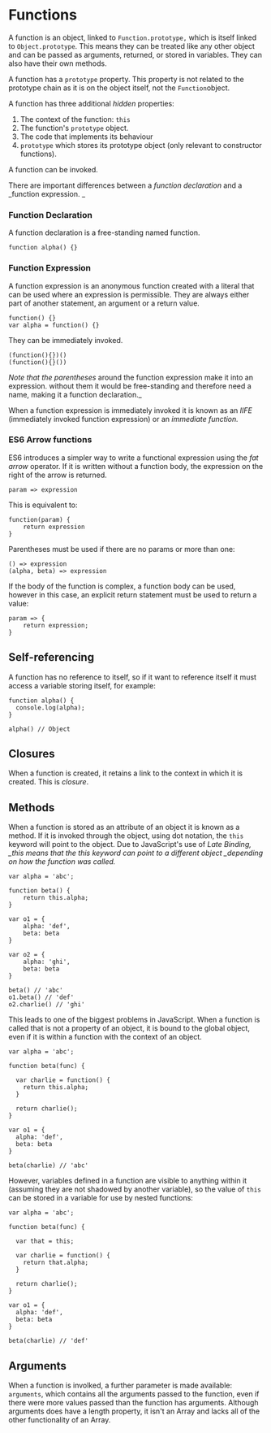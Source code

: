 # Functions

A function is an object, linked to `Function.prototype,` which is itself linked to `Object.prototype`. This means they can be treated like any other object and can be passed as arguments, returned, or stored in variables. They can also have their own methods.

A function has a `prototype` property. This property is not related to the prototype chain as it is on the object itself, not the `Function`object.

A function has three additional _hidden_ properties:

1. The context of the function: `this`
2. The function's `prototype` object.
3. The code that implements its behaviour
4. `prototype` which stores its prototype object \(only relevant to constructor functions\).

A function can be invoked.

There are important differences between a _function declaration_ and a _function expression. _

### Function Declaration

A function declaration is a free-standing named function.

```
function alpha() {}
```

### Function Expression

A function expression is an anonymous function created with a literal that can be used where an expression is permissible. They are always either part of another statement, an argument or a return value.

```
function() {}
var alpha = function() {}
```

They can be immediately invoked.

```
(function(){})()
(function(){}())
```

_Note that the parentheses_ around the function expression make it into an expression. without them it would be free-standing and therefore need a name, making it a function declaration.\_

When a function expression is immediately invoked it is known as an _IIFE_ \(immediately invoked function expression\) or an _immediate function._

### ES6 Arrow functions

ES6 introduces a simpler way to write a functional expression using the _fat arrow_ operator. If it is written without a function body, the expression on the right of the arrow is returned.

```
param => expression
```

This is equivalent to:

```
function(param) {
    return expression
}
```

Parentheses must be used if there are no params or more than one:

```
() => expression
(alpha, beta) => expression
```

If the body of the function is complex, a function body can be used, however in this case, an explicit return statement must be used to return a value:

```
param => {
    return expression;
}
```

## Self-referencing

A function has no reference to itself, so if it want to reference itself it must access a variable storing itself, for example:

```
function alpha() {
  console.log(alpha);
}

alpha() // Object
```

## 

## Closures

When a function is created, it retains a link to the context in which it is created. This is _closure_.

## Methods

When a function is stored as an attribute of an object it is known as a method. If it is invoked through the object, using dot notation, the `this` keyword will point to the object. Due to JavaScript's use of _Late Binding, \_this means that the this keyword can point to a different object \_depending on how the function was called._

```
var alpha = 'abc';

function beta() {
    return this.alpha;
}

var o1 = {
    alpha: 'def',
    beta: beta
}

var o2 = {
    alpha: 'ghi',
    beta: beta
}

beta() // 'abc'
o1.beta() // 'def'
o2.charlie() // 'ghi'
```

This leads to one of the biggest problems in JavaScript. When a function is called that is not a property of an object, it is bound to the global object, even if it is within a function with the context of an object.

```
var alpha = 'abc';

function beta(func) {

  var charlie = function() {
    return this.alpha;
  }

  return charlie();
}

var o1 = {
  alpha: 'def',
  beta: beta
}

beta(charlie) // 'abc'
```

However, variables defined in a function are visible to anything within it \(assuming they are not shadowed by another variable\), so the value of `this` can be stored in a variable for use by nested functions:

```
var alpha = 'abc';

function beta(func) {

  var that = this;

  var charlie = function() {
    return that.alpha;
  }

  return charlie();
}

var o1 = {
  alpha: 'def',
  beta: beta
}

beta(charlie) // 'def'
```

## Arguments

When a function is involked, a further parameter is made available: `arguments`, which contains all the arguments passed to the function, even if there were more values passed than the function has arguments. Although arguments does have a length property, it isn't an Array and lacks all of the other functionality of an Array.


